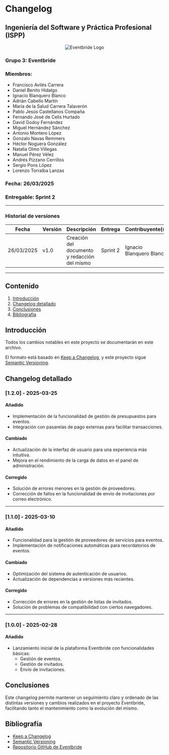 # Changelog
## Ingeniería del Software y Práctica Profesional (ISPP)
<center><img src="https://iili.io/3BcQ3YJ.md.png" alt="Eventbride Logo"></img></center>

### Grupo 3: Eventbride

### Miembros:
- Francisco Avilés Carrera
- Daniel Benito Hidalgo
- Ignacio Blanquero Blanco
- Adrián Cabello Martín
- María de la Salud Carrera Talaverón
- Pablo Jesús Castellanos Compaña
- Fernando José de Celis Hurtado
- David Godoy Fernández
- Miguel Hernández Sánchez
- Antonio Montero López
- Gonzalo Navas Remmers
- Héctor Noguera González
- Natalia Olmo Villegas
- Manuel Pérez Vélez
- Andrés Pizzano Cerrillos
- Sergio Pons López
- Lorenzo Torralba Lanzas

### Fecha: 26/03/2025

### Entregable: Sprint 2

---

### Historial de versiones

| Fecha      | Versión | Descripción                                | Entrega  | Contribuyente(s)                    |
|------------|---------|--------------------------------------------|----------|-------------------------------------|
| 26/03/2025 | v1.0    | Creación del documento y redacción del mismo | Sprint 2 | Ignacio Blanquero Blanco            |

---

## Contenido

1. [Introducción](#intro)
2. [Changelog detallado](#changelog)
3. [Conclusiones](#concl)
4. [Bibliografía](#bib)

<div id='intro'></div>

## Introducción

Todos los cambios notables en este proyecto se documentarán en este archivo.

El formato está basado en [Keep a Changelog](https://keepachangelog.com/es/1.0.0/), y este proyecto sigue [Semantic Versioning](https://semver.org/lang/es/).

<div id='changelog'></div>

## Changelog detallado

### [1.2.0] - 2025-03-25

#### Añadido
- Implementación de la funcionalidad de gestión de presupuestos para eventos.
- Integración con pasarelas de pago externas para facilitar transacciones.

#### Cambiado
- Actualización de la interfaz de usuario para una experiencia más intuitiva.
- Mejora en el rendimiento de la carga de datos en el panel de administración.

#### Corregido
- Solución de errores menores en la gestión de proveedores.
- Corrección de fallos en la funcionalidad de envío de invitaciones por correo electrónico.

---

### [1.1.0] - 2025-03-10

#### Añadido
- Funcionalidad para la gestión de proveedores de servicios para eventos.
- Implementación de notificaciones automáticas para recordatorios de eventos.

#### Cambiado
- Optimización del sistema de autenticación de usuarios.
- Actualización de dependencias a versiones más recientes.

#### Corregido
- Corrección de errores en la gestión de listas de invitados.
- Solución de problemas de compatibilidad con ciertos navegadores.

---

### [1.0.0] - 2025-02-28

#### Añadido
- Lanzamiento inicial de la plataforma Eventbride con funcionalidades básicas:
  - Gestión de eventos.
  - Gestión de invitados.
  - Envío de invitaciones.

<div id='concl'></div>

## Conclusiones

Este changelog permite mantener un seguimiento claro y ordenado de las distintas versiones y cambios realizados en el proyecto Eventbride, facilitando tanto el mantenimiento como la evolución del mismo.

<div id='bib'></div>

## Bibliografía

- [Keep a Changelog](https://keepachangelog.com/es/1.0.0/)
- [Semantic Versioning](https://semver.org/lang/es/)
- [Repositorio GitHub de Eventbride](https://github.com/ISPP-Eventbride/Eventbride)



